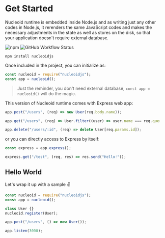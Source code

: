 # Get Started

Nucleoid runtime is embedded inside Node.js and as writing just any other codes in Node.js, it rerenders the same
JavaScript codes and makes the necessary adjustments in the state as well as stores on the disk, so that your
application doesn't require external database.

![npm](https://img.shields.io/npm/v/nucleoidjs) ![GitHub Workflow Status](https://img.shields.io/github/workflow/status/nucleoidjs/nucleoid/Test)

```
npm install nucleoidjs
```

Once included in the project, you can initialize as:

```javascript
const nucleoid = require("nucleoidjs");
const app = nucleoid();
```

> Just the reminder, you don't need external database, `const app = nucleoid()` will do the magic.

This version of Nucleoid runtime comes with Express web app:

```javascript
app.post("/users", (req) => new User(req.body.name));

app.get("/users", (req) => User.filter((user) => user.name === req.query.name));

app.delete("/users/:id", (req) => delete User[req.params.id]);
```

or you can directly access to Express by itself:

```javascript
const express = app.express();

express.get("/test", (req, res) => res.send("Hello!"));
```

## Hello World

Let's wrap it up with a sample :v:

```javascript
const nucleoid = require("nucleoidjs");
const app = nucleoid();

class User {}
nucleoid.register(User);

app.post("/users", () => new User());

app.listen(3000);
```
